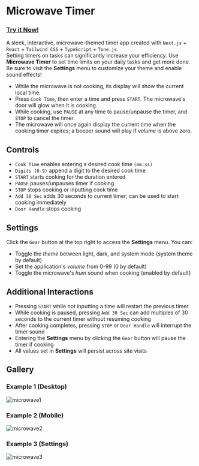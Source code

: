 # Microwave Timer
### [Try it Now!](https://bd2720.github.io/microwave/)
A sleek, interactive, microwave-themed timer app created with `Next.js` + `React` + `Tailwind CSS` + `TypeScript` + `Tone.js`.  
Setting timers on tasks can significantly increase your efficiency. Use **Microwave Timer** to set time limits on your daily tasks and get more done. Be sure to visit the **Settings** menu to customize your theme and enable sound effects!

- While the microwave is not cooking, its display will show the current local time.
- Press `Cook Time`, then enter a time and press `START`. The microwave's door will glow when it is cooking.
- While cooking, use `PAUSE` at any time to pause/unpause the timer, and `STOP` to cancel the timer.
- The microwave will once again display the current time when the cooking timer expires; a beeper sound will play if *volume* is above zero.

## Controls
- `Cook Time` enables entering a desired cook time `(mm:ss)`
- `Digits (0-9)` append a digit to the desired cook time
- `START` starts cooking for the duration entered
- `PAUSE` pauses/unpauses timer if cooking
- `STOP` stops cooking or inputting cook time
- `Add 30 Sec` adds 30 seconds to current timer; can be used to start cooking immediately
- `Door Handle` stops cooking

## Settings
Click the `Gear` button at the top right to access the **Settings** menu. You can:

- Toggle the *theme* between light, dark, and system mode (system theme by default)
- Set the application's *volume* from 0-99 (0 by default)
- Toggle the microwave's *hum* sound when cooking (enabled by default)

## Additional Interactions
- Pressing `START` while not inputting a time will restart the previous timer
- While cooking is paused, pressing `Add 30 Sec` can add multiples of 30 seconds to the current timer without resuming cooking
- After cooking completes, pressing `STOP` or `Door Handle` will interrupt the timer sound
- Entering the **Settings** menu by clicking the `Gear` button will pause the timer if cooking
- All values set in **Settings** will persist across site visits

## Gallery
### Example 1 (Desktop)
![microwave1](https://github.com/user-attachments/assets/f62c0004-a496-4a95-9310-a699f2a52d34)

### Example 2 (Mobile)
![microwave2](https://github.com/user-attachments/assets/66544027-542d-4292-90fe-66eb6503320c)

### Example 3 (Settings)
![microwave3](https://github.com/user-attachments/assets/e743a3b7-6b0b-47a3-a286-4962ad02dbe1)
